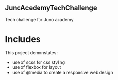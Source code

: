 ## JunoAcedemyTechChallenge
Tech challenge for Juno academy 
# Includes
This project demonstates:


- use of scss for css styling 
- use of flexbox for layout 
- use of @media to create a responsive web design
